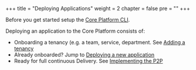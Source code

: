 +++
title = "Deploying Applications"
weight = 2
chapter = false
pre = ""
+++

Before you get started setup the [Core Platform CLI](../corectl).

Deploying an application to the Core Platform consists of:

* Onboarding a tenancy (e.g. a team, service, department. See [Adding a tenancy](./tenancy)
* Already onboarded? Jump to [Deploying a new application](./new-app)
* Ready for full continuous Delivery. See [Implementing the P2P](../p2p)
